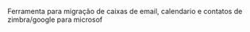 Ferramenta para migração de caixas de email, calendario e contatos de zimbra/google para microsof


